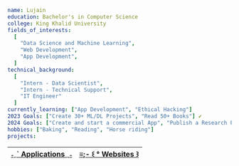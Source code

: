 ```yaml
name: Lujain
education: Bachelor's in Computer Science
college: King Khalid University
fields_of_interests:
  [
    "Data Science and Machine Learning",
    "Web Development",
    "App Development",
  ]
technical_background:
  [
    "Intern - Data Scientist",
    "Intern - Technical Support",
    "IT Engineer"
  ]
currently_learning: ["App Development", "Ethical Hacking"]
2023 Goals: ["Create 30+ ML/DL Projects", "Read 50+ Books"] ✔️
2024 Goals: ["Create and start a commercial App", "Publish a Research Paper", "Read 50+ Books"]
hobbies: ["Baking", "Reading", "Horse riding"]
projects:
```
| [˗ˏˋ Applications ˎ˗](https://github.com/stars/LujainSaad/lists/ˏˋ-applications-ˎ) | [≡;- ꒰ ° Websites ꒱](https://github.com/stars/LujainSaad/lists/websites) |
|-----------|----------------------------|
